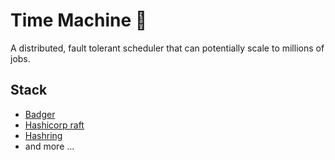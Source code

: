 # Time Machine 🐓
A distributed, fault tolerant scheduler that can potentially scale to millions of jobs. 

## Stack
* [Badger](https://github.com/dgraph-io/badger)
* [Hashicorp raft](https://github.com/hashicorp/raft)
* [Hashring](https://github.com/serialx/hashring)
* and more ...
